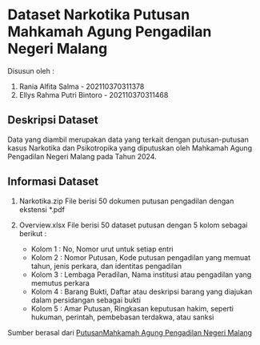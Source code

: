 # Dataset Narkotika Putusan Mahkamah Agung Pengadilan Negeri Malang
Disusun oleh :
1. Rania Alfita Salma - 202110370311378
2. Ellys Rahma Putri Bintoro - 202110370311468

## Deskripsi Dataset
Data yang diambil merupakan data yang terkait dengan putusan-putusan kasus Narkotika dan Psikotropika yang diputuskan oleh Mahkamah Agung Pengadilan Negeri Malang pada Tahun 2024.

## Informasi Dataset

1. Narkotika.zip
   File berisi 50 dokumen putusan pengadilan dengan ekstensi *.pdf

2.  Overview.xlsx
   File berisi 50 dataset putusan dengan 5 kolom sebagai berikut :
     * Kolom 1 : No, Nomor urut untuk setiap entri 
     - Kolom 2 : Nomor Putusan, Kode putusan pengadilan yang memuat tahun, jenis perkara, dan identitas
                 pengadilan
     - Kolom 3 : Lembaga Peradilan, Nama institusi atau pengadilan yang memutus perkara
     - Kolom 4 : Barang Bukti, Daftar atau deskripsi barang yang diajukan dalam persidangan sebagai
                 bukti
     - Kolom 5 : Amar Putusan, Ringkasan keputusan hakim, seperti hukuman, perintah, pembebasan
                 terdakwa, atau sanksi

Sumber berasal dari [PutusanMahkamah Agung Pengadilan Negeri Malang](https://putusan3.mahkamahagung.go.id/direktori/index/pengadilan/pn-malang/kategori/narkotika-dan-psikotropika-1.html)
